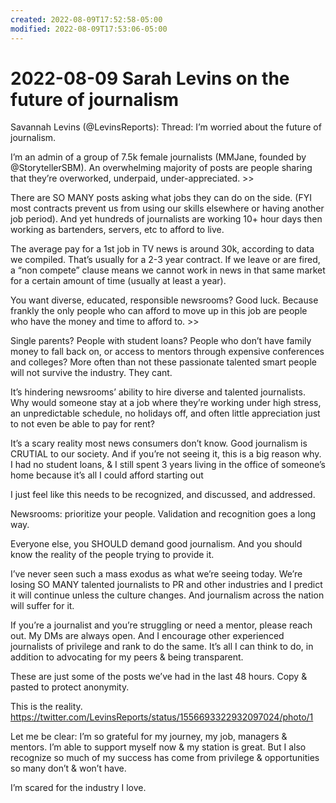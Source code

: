 ```yaml
---
created: 2022-08-09T17:52:58-05:00
modified: 2022-08-09T17:53:06-05:00
---
```


# 2022-08-09 Sarah Levins on the future of journalism

Savannah Levins (@LevinsReports): Thread: I’m worried about the future of journalism. 

I’m an admin of a group of 7.5k female journalists (MMJane, founded by @StorytellerSBM). An overwhelming majority of posts are people sharing that they’re overworked, underpaid, under-appreciated. >>

There are SO MANY posts asking what jobs they can do on the side. (FYI most contracts prevent us from using our skills elsewhere or having another job period). And yet hundreds of journalists are working 10+ hour days then working as bartenders, servers, etc to afford to live.

The average pay for a 1st job in TV news is around 30k, according to data we compiled. That’s usually for a 2-3 year contract. If we leave or are fired, a “non compete” clause means we cannot work in news in that same market for a certain amount of time (usually at least a year).

You want diverse, educated, responsible newsrooms? Good luck. Because frankly the only people who can afford to move up in this job are people who have the money and time to afford to. >>

Single parents? People with student loans? People who don’t have family money to fall back on, or access to mentors through expensive conferences and colleges? More often than not these passionate talented smart people will not survive the industry. They cant. 

It’s hindering newsrooms’ ability to hire diverse and talented journalists. Why would someone stay at a job where they’re working under high stress, an unpredictable schedule, no holidays off, and often little appreciation just to not even be able to pay for rent?

It’s a scary reality most news consumers don’t know. Good journalism is CRUTIAL to our society. And if you’re not seeing it, this is a big reason why. I had no student loans, & I still spent 3 years living in the office of someone’s home because it’s all I could afford starting out

I just feel like this needs to be recognized, and discussed, and addressed. 

Newsrooms: prioritize your people. Validation and recognition goes a long way.

Everyone else, you SHOULD demand good journalism. And you should know the reality of the people trying to provide it.

I’ve never seen such a mass exodus as what we’re seeing today. We’re losing SO MANY talented journalists to PR and other industries and I predict it will continue unless the culture changes. And journalism across the nation will suffer for it.

If you’re a journalist and you’re struggling or need a mentor, please reach out. My DMs are always open. And I encourage other experienced journalists of privilege and rank to do the same. It’s all I can think to do, in addition to advocating for my peers & being transparent.

These are just some of the posts we’ve had in the last 48 hours. Copy & pasted to protect anonymity. 

This is the reality. https://twitter.com/LevinsReports/status/1556693322932097024/photo/1

Let me be clear: I’m so grateful for my journey, my job, managers & mentors. I’m able to support myself now & my station is great. But I also recognize so much of my success has come from privilege & opportunities so many don’t & won’t have. 

I’m scared for the industry I love.


